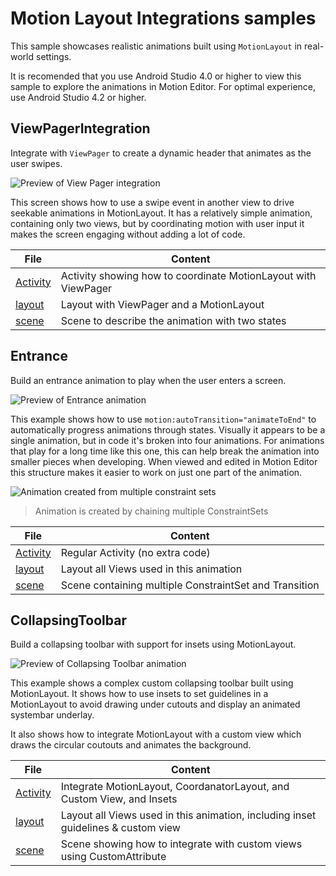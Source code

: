 # Motion Layout Integrations samples

This sample showcases realistic animations built using `MotionLayout` in 
real-world settings.

It is recomended that you use Android Studio 4.0 or higher to view this sample
to explore the animations in Motion Editor. For optimal experience, use Android
Studio 4.2 or higher.

## ViewPagerIntegration
Integrate with `ViewPager` to create a dynamic header that animates as the user
swipes.

![Preview of View Pager integration](https://user-images.githubusercontent.com/119115/91504425-f3630700-e881-11ea-894e-f88704f8ce4d.gif)

This screen shows how to use a swipe event in another view to drive seekable 
animations in MotionLayout. It has a relatively simple animation, containing
only two views, but by coordinating motion with user input it makes the screen
engaging without adding a lot of code.

|  File                                                                                                 | Content                                                        |
| ----------------------------------------------------------------------------------------------------- | -------------------------------------------------------------- |
| [Activity](src/main/java/com/example/androidstudio/motionlayoutintegrations/ViewPagerIntegration.kt)  | Activity showing how to coordinate MotionLayout with ViewPager |
| [layout](src/main/res/layout/activity_view_pager_integration.xml)                                     | Layout with ViewPager and a MotionLayout                       |
| [scene](src/main/res/xml/activity_view_pager_integration_scene.xml)                                   | Scene to describe the animation with two states                |

## Entrance

Build an entrance animation to play when the user enters a screen.

![Preview of Entrance animation](https://user-images.githubusercontent.com/119115/91504411-ea723580-e881-11ea-89f0-e46b6b04bc64.gif)

This example shows how to use `motion:autoTransition="animateToEnd"` to 
automatically progress animations through states.  Visually it appears to be
a single animation, but in code it's broken into four animations. For 
animations that play for a long time like this one, this can help break the 
animation into smaller pieces when developing. When viewed and edited in 
Motion Editor this structure makes it easier to work on just one part of the 
animation.

![Animation created from multiple constraint sets](https://user-images.githubusercontent.com/119115/91505778-48ece300-e885-11ea-8670-4068a0afc03a.png)
> Animation is created by chaining multiple ConstraintSets

|  File                                                                                     | Content                                                        |
| ----------------------------------------------------------------------------------------- | -------------------------------------------------------------- |
| [Activity](src/main/java/com/example/androidstudio/motionlayoutintegrations/Entrance.kt)  | Regular Activity (no extra code)                               |
| [layout](src/main/res/layout/activity_entrance.xml)                                       | Layout all Views used in this animation                        |
| [scene](src/main/res/xml/activity_entrance_sceen.xml)                                     | Scene containing multiple ConstraintSet and Transition         |

## CollapsingToolbar
Build a collapsing toolbar with support for insets using MotionLayout.

![Preview of Collapsing Toolbar animation](https://user-images.githubusercontent.com/119115/91504419-f0681680-e881-11ea-9143-fa3810c01abd.gif)

This example shows a complex custom collapsing toolbar built using 
MotionLayout. It shows how to use insets to set guidelines in a MotionLayout
to avoid drawing under cutouts and display an animated systembar underlay.

It also shows how to integrate MotionLayout with a custom view which draws the
circular coutouts and animates the background.

|  File                                                                                              | Content                                                                              |
| -------------------------------------------------------------------------------------------------- | ------------------------------------------------------------------------------------ |
| [Activity](src/main/java/com/example/androidstudio/motionlayoutintegrations/CollapsingToolbar.kt)  | Integrate MotionLayout, CoordanatorLayout, and Custom View, and Insets               |
| [layout](src/main/res/layout/activity_collapsing_toolbar.xml)                                      | Layout all Views used in this animation, including inset guidelines & custom view    |
| [scene](src/main/res/xml/activity_collapsing_toolbar_sceen.xml)                                    | Scene showing how to integrate with custom views using CustomAttribute               |

